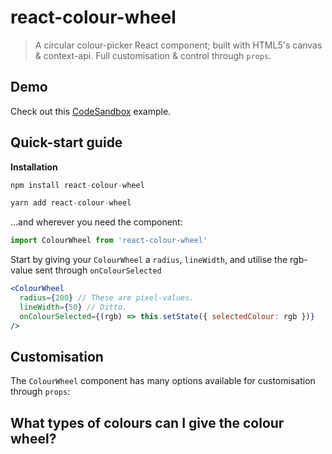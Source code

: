 # react-colour-wheel
> A circular colour-picker React component; built with HTML5's canvas & context-api. Full customisation & control through `props`.

## Demo
Check out this [CodeSandbox](https://codesandbox.io/s/5wv077wv1k) example.

## Quick-start guide
**Installation**
```javascript
npm install react-colour-wheel
```
```javascript
yarn add react-colour-wheel
```
...and wherever you need the component:
```javascript
import ColourWheel from 'react-colour-wheel'
```
Start by giving your `ColourWheel` a `radius`, `lineWidth`, and utilise the rgb-value sent through `onColourSelected`
```jsx
<ColourWheel
  radius={200} // These are pixel-values.
  lineWidth={50} // Ditto.
  onColourSelected={(rgb) => this.setState({ selectedColour: rgb })}
/>
```

## Customisation
The `ColourWheel` component has many options available for customisation through `props`:

## What types of colours can I give the colour wheel?